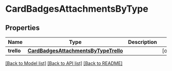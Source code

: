 # CardBadgesAttachmentsByType

## Properties
Name | Type | Description | Notes
------------ | ------------- | ------------- | -------------
**trello** | [**CardBadgesAttachmentsByTypeTrello**](CardBadgesAttachmentsByTypeTrello.md) |  | [optional] 

[[Back to Model list]](../README.md#documentation-for-models) [[Back to API list]](../README.md#documentation-for-api-endpoints) [[Back to README]](../README.md)


